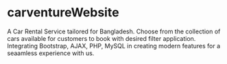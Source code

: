 # carventureWebsite
A Car Rental Service tailored for Bangladesh. Choose from the collection of cars available for customers to book with desired filter application.
Integrating Bootstrap, AJAX, PHP, MySQL in creating modern features for a seaamless experience with us.
